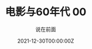 ---
title: 电影与60年代 00
subtitle: 说在前面
summary: 说在前面

date: "2021-12-30T00:00:00Z"
lastmod: "2021-12-30T00:00:00Z"
featured: false

tags: 
  -艺术
categories: 电影与60年代

image:
  caption: '[**Dunkirk**](./featured.jpg)'
  focal_point: ""
  placement: 2
  preview_only: false

gallery_item:
- album: photo
  image: 
  caption: 
---